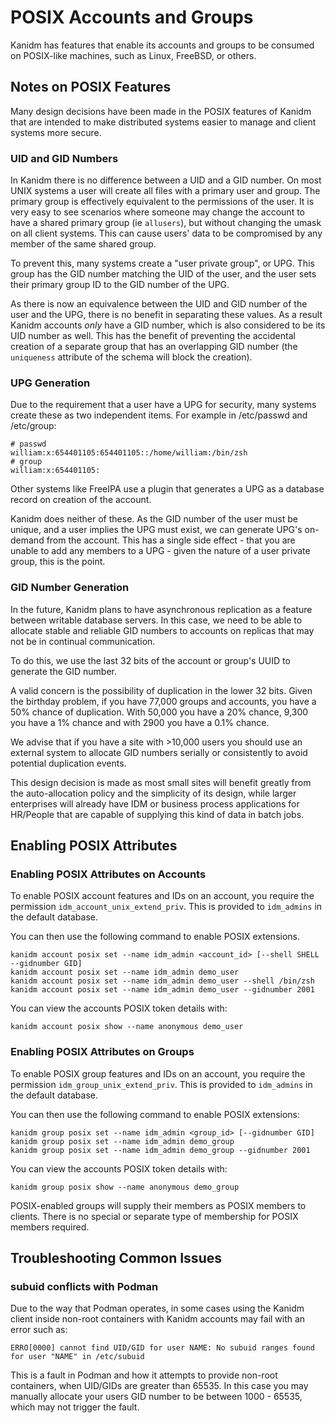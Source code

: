 # POSIX Accounts and Groups

Kanidm has features that enable its accounts and groups to be consumed on
POSIX-like machines, such as Linux, FreeBSD, or others.

## Notes on POSIX Features

Many design decisions have been made in the POSIX features
of Kanidm that are intended to make distributed systems easier to manage and
client systems more secure.

### UID and GID Numbers

In Kanidm there is no difference between a UID and a GID number. On most UNIX systems
a user will create all files with a primary user and group. The primary group is
effectively equivalent to the permissions of the user. It is very easy to see scenarios
where someone may change the account to have a shared primary group (ie `allusers`),
but without changing the umask on all client systems. This can cause users' data to be
compromised by any member of the same shared group.

To prevent this, many systems create a "user private group", or UPG. This group has the
GID number matching the UID of the user, and the user sets their primary
group ID to the GID number of the UPG.

As there is now an equivalence between the UID and GID number of the user and the UPG,
there is no benefit in separating these values. As a result Kanidm accounts *only*
have a GID number, which is also considered to be its UID number as well. This has the benefit
of preventing the accidental creation of a separate group that has an overlapping GID number
(the `uniqueness` attribute of the schema will block the creation).

### UPG Generation

Due to the requirement that a user have a UPG for security, many systems create these as
two independent items. For example in /etc/passwd and /etc/group:

    # passwd
    william:x:654401105:654401105::/home/william:/bin/zsh
    # group
    william:x:654401105:

Other systems like FreeIPA use a plugin that generates a UPG as a database record on
creation of the account.

Kanidm does neither of these. As the GID number of the user must be unique, and a user
implies the UPG must exist, we can generate UPG's on-demand from the account.
This has a single side effect - that you are unable to add any members to a
UPG - given the nature of a user private group, this is the point.

### GID Number Generation

In the future, Kanidm plans to have asynchronous replication as a feature between writable
database servers. In this case, we need to be able to allocate stable and reliable
GID numbers to accounts on replicas that may not be in continual communication.

To do this, we use the last 32 bits of the account or group's UUID to 
generate the GID number.

A valid concern is the possibility of duplication in the lower 32 bits. Given the
birthday problem, if you have 77,000 groups and accounts, you have a 50% chance
of duplication. With 50,000 you have a 20% chance, 9,300 you have a 1% chance and
with 2900 you have a 0.1% chance.

We advise that if you have a site with >10,000 users you should use an external system 
to allocate GID numbers serially or consistently to avoid potential duplication events.

This design decision is made as most small sites will benefit greatly from the
auto-allocation policy and the simplicity of its design, while larger enterprises
will already have IDM or business process applications for HR/People that are
capable of supplying this kind of data in batch jobs.

## Enabling POSIX Attributes

### Enabling POSIX Attributes on Accounts

To enable POSIX account features and IDs on an account, you require the permission 
`idm_account_unix_extend_priv`. This is provided to `idm_admins` in the default database.

You can then use the following command to enable POSIX extensions.

    kanidm account posix set --name idm_admin <account_id> [--shell SHELL --gidnumber GID]
    kanidm account posix set --name idm_admin demo_user
    kanidm account posix set --name idm_admin demo_user --shell /bin/zsh
    kanidm account posix set --name idm_admin demo_user --gidnumber 2001

You can view the accounts POSIX token details with:

    kanidm account posix show --name anonymous demo_user

### Enabling POSIX Attributes on Groups

To enable POSIX group features and IDs on an account, you require the permission `idm_group_unix_extend_priv`.
This is provided to `idm_admins` in the default database.

You can then use the following command to enable POSIX extensions:

    kanidm group posix set --name idm_admin <group_id> [--gidnumber GID]
    kanidm group posix set --name idm_admin demo_group
    kanidm group posix set --name idm_admin demo_group --gidnumber 2001

You can view the accounts POSIX token details with:

    kanidm group posix show --name anonymous demo_group

POSIX-enabled groups will supply their members as POSIX members to clients. There is no
special or separate type of membership for POSIX members required.

## Troubleshooting Common Issues

### subuid conflicts with Podman

Due to the way that Podman operates, in some cases using the Kanidm client inside non-root containers 
with Kanidm accounts may fail with an error such as:

    ERRO[0000] cannot find UID/GID for user NAME: No subuid ranges found for user "NAME" in /etc/subuid

This is a fault in Podman and how it attempts to provide non-root containers, when UID/GIDs
are greater than 65535. In this case you may manually allocate your users GID number to be
between 1000 - 65535, which may not trigger the fault.